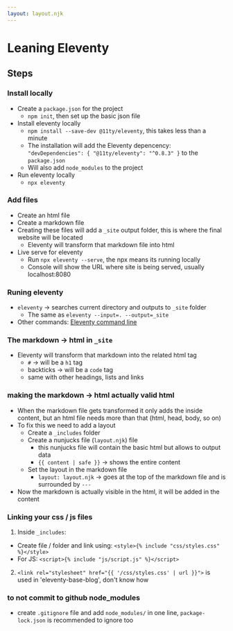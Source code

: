 ```yaml
---
layout: layout.njk
---
```

# Leaning Eleventy

## Steps

### Install locally
- Create a `package.json` for the project
  - `npm init`, then set up the basic json file
- Install eleventy locally
  - `npm install --save-dev @11ty/eleventy`, this takes less than a minute
  - The installation will add the Eleventy depencency: `"devDependencies": { "@11ty/eleventy": "^0.8.3" }` to the `package.json`
  - Will also add `node_modules` to the project
- Run eleventy locally
  - `npx eleventy`

### Add files
- Create an html file
- Create a markdown file
- Creating these files will add a `_site` output folder, this is where the final website will be located
  - Eleventy will transform that markdown file into html
- Live serve for eleventy
  - Run `npx eleventy --serve`, the npx means its running locally
  - Console will show the URL where site is being served, usually localhost:8080

### Runing eleventy
- `eleventy` -> searches current directory and outputs to `_site` folder
  - The same as `eleventy --input=. --output=_site`
- Other commands: [Eleventy command line](https://www.11ty.io/docs/usage/)

### The markdown -> html in `_site`
- Eleventy will transform that markdown into the related html tag
  - `#` -> will be a `h1` tag
  - backticks -> will be a `code` tag
  - same with other headings, lists and links

### making the markdown -> html actually valid html
- When the markdown file gets transformed it only adds the inside content, but an html file needs more than that (html, head, body, so on)
- To fix this we need to add a layout
  - Create a `_includes` folder
  - Create a nunjucks file (`layout.njk`) file
    - this nunjucks file will contain the basic html but allows to output data
    - `{{ content | safe }}` -> shows the entire content
  - Set the layout in the markdown file
    - `layout: layout.njk` -> goes at the top of the markdown file and is surrounded by `---`
- Now the markdown is actually visible in the html, it will be added in the content

### Linking your css / js files
1. Inside `_includes`:
  - Create file / folder and link using: `<style>{% include "css/styles.css" %}</style>`
  - For JS: `<script>{% include "js/script.js" %}</script>`
2. `<link rel="stylesheet" href="{{ '/css/styles.css' | url }}">` is used in 'eleventy-base-blog', don't know how

### to not commit to github node_modules
- create `.gitignore` file and add `node_modules/` in one line, `package-lock.json` is recommended to ignore too
